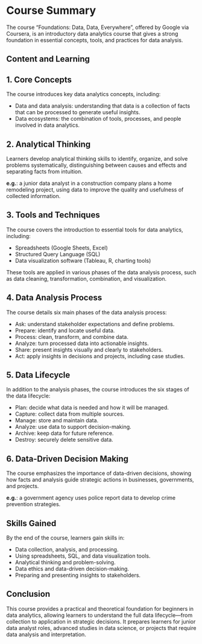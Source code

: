 # Course Summary

The course “Foundations: Data, Data, Everywhere”, offered by Google via Coursera, is an introductory data analytics course that  gives a  strong foundation in essential concepts, tools, and practices for data analysis. 

## Content and Learning
## 1. Core Concepts

The course introduces key data analytics concepts, including:

* Data and data analysis: understanding that data is a collection of facts that can be processed to generate useful insights.
* Data ecosystems: the combination of tools, processes, and people involved in data analytics.

## 2. Analytical Thinking

Learners develop analytical thinking skills to identify, organize, and solve problems systematically, distinguishing between causes and effects and separating facts from intuition.

**e.g.**: a junior data analyst in a construction company plans a home remodeling project, using data to improve the quality and usefulness of collected information.

## 3. Tools and Techniques

The course covers the introduction to essential tools for data analytics, including:

* Spreadsheets (Google Sheets, Excel)
* Structured Query Language (SQL)
* Data visualization software (Tableau, R, charting tools)

These tools are applied in various phases of the data analysis process, such as data cleaning, transformation, combination, and visualization.

## 4. Data Analysis Process

The course details six main phases of the data analysis process:

* Ask: understand stakeholder expectations and define problems.
* Prepare: identify and locate useful data.
* Process: clean, transform, and combine data.
* Analyze: turn processed data into actionable insights.
* Share: present insights visually and clearly to stakeholders.
* Act: apply insights in decisions and projects, including case studies.

## 5. Data Lifecycle

In addition to the analysis phases, the course introduces the six stages of the data lifecycle:

* Plan: decide what data is needed and how it will be managed.
* Capture: collect data from multiple sources.
* Manage: store and maintain data.
* Analyze: use data to support decision-making.
* Archive: keep data for future reference.
* Destroy: securely delete sensitive data.

## 6. Data-Driven Decision Making

The course emphasizes the importance of data-driven decisions, showing how facts and analysis guide strategic actions in businesses, governments, and projects.

**e.g.**: a government agency uses police report data to develop crime prevention strategies.

## Skills Gained

By the end of the course, learners gain skills in:

* Data collection, analysis, and processing.
* Using spreadsheets, SQL, and data visualization tools.
* Analytical thinking and problem-solving.
* Data ethics and data-driven decision-making.
* Preparing and presenting insights to stakeholders.

## Conclusion

This course provides a practical and theoretical foundation for beginners in data analytics, allowing learners to understand the full data lifecycle—from collection to application in strategic decisions. It prepares learners for junior data analyst roles, advanced studies in data science, or projects that require data analysis and interpretation.